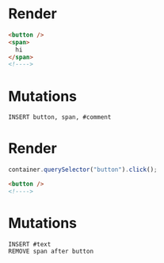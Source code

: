 # Render
```html
<button />
<span>
  hi
</span>
<!---->
```

# Mutations
```
INSERT button, span, #comment
```

# Render
```js
container.querySelector("button").click();
```
```html
<button />
<!---->
```

# Mutations
```
INSERT #text
REMOVE span after button
```
